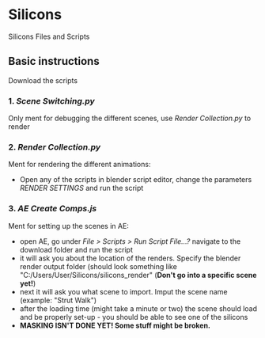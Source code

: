# Silicons
Silicons Files and Scripts

## Basic instructions
Download the scripts
### 1. _Scene Switching.py_ 
Only ment for debugging the different scenes, use _Render Collection.py_ to render
### 2. _Render Collection.py_ 
Ment for rendering the different animations:
 - Open any of the scripts in blender script editor, change the parameters _RENDER SETTINGS_ and run the script
### 3. _AE Create Comps.js_
Ment for setting up the scenes in AE:
 - open AE, go under _File > Scripts > Run Script File...?_ navigate to the download folder and run the script
 - it will ask you about the location of the renders. Specify the blender render output folder (should look something like "C:/Users/User/Silicons/silicons_render" (**Don't go into a specific scene yet!**)
 - next it will ask you what scene to import. Imput the scene name (example: "Strut Walk")
 - after the loading time (might take a minute or two) the scene should load and be properly set-up - you should be able to see one of the silicons
 - **MASKING ISN'T DONE YET! Some stuff might be broken.**
